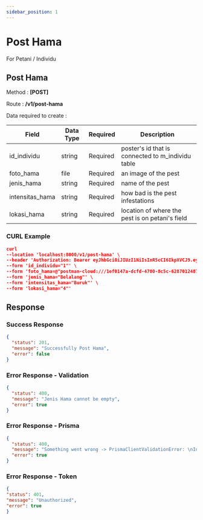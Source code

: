 ```yaml
---
sidebar_position: 1
---
```


# Post Hama

For Petani / Individu

## Post Hama

Method : **[POST]**

Route :
**/v1/post-hama**

Data required to create :

| Field           | Data Type | Required | Description                                       |
| --------------- | --------- | -------- | ------------------------------------------------- |
| id_individu     | string    | Required | poster's id that is connected to m_individu table |
| foto_hama       | file      | Required | an image of the pest                              |
| jenis_hama      | string    | Required | name of the pest                                  |
| intensitas_hama | string    | Required | how bad is the pest infestations                  |
| lokasi_hama     | string    | Required | location of where the pest is on petani's field   |

### CURL Example

```json
curl
--location 'localhost:8000/v1/post-hama' \
--header 'Authorization: Bearer eyJhbGciOiJIUzI1NiIsInR5cCI6IkpXVCJ9.eyJkYXRhIjp7InVzZXJfaWQiOjcsInVzZXJuYW1lIjoiZmFyZGhhbjIiLCJwYXNzd29yZCI6IiQyYiQxMCRPalBXOGRDYW15L2JmSEFwamo1ZC4uUXJEdzU3czBRYUR1U3hVa0JnRTBleTJZLzNYWjRDYSIsIm5vX3RlbHAiOiIxMjM0NTY3ODkwMTIifSwiaWF0IjoxNzE0NzMyODkzLCJleHAiOjE3MTQ4MTkyOTN9.EBtcOes4b3RVgpwhkATHlE9bI1muOA1Tl8GAH5YerIc' \
--form 'id_individu="1"' \
--form 'foto_hama=@"postman-cloud:///1ef0147a-dcfd-4780-8c5c-628701248721"' \
--form 'jenis_hama="Belalang"' \
--form 'intensitas_hama="Buruk"' \
--form 'lokasi_hama="4"'
```

## Response

### Success Response

```json
{
  "status": 201,
  "message": "Successfully Post Hama",
  "error": false
}
```

### Error Response - Validation

```json
{
  "status": 400,
  "message": "Jenis Hama cannot be empty",
  "error": true
}
```

### Error Response - Prisma

```json
{
  "status": 400,
  "message": "Something went wrong -> PrismaClientValidationError: \nInvalid `.create()` invocation in\n/home/fardhan/Code/farmioty/farmioty-be/src/service/home_petani/hama.service.ts:26:10\n\n  23 \n  24 try {\n  25   await prisma.i_hama\n→ 26     .create({\n           data: {\n             m_individu: {\n               connect: {\n                 individu_id: 1\n               }\n             },\n             jenis_hama: \"Belalang\",\n             intensitas_hama: \"Buruk\",\n             lokasi_hama: \"4\",\n             created_at: \"2024-05-03T20:04:48+07:00\",\n         +   foto_hama: String\n           }\n         })\n\nArgument `foto_hama` is missing.",
  "error": true
}
```

### Error Response - Token

```json
{
"status": 401,
"message": "Unauthorized",
"error": true
}
```
